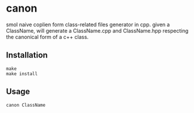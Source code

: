 # canon
smol naive coplien form class-related files generator in cpp.
given a ClassName, will generate a ClassName.cpp and ClassName.hpp respecting the canonical form of a c++ class.

## Installation
```
make
make install
```

## Usage
```
canon ClassName
